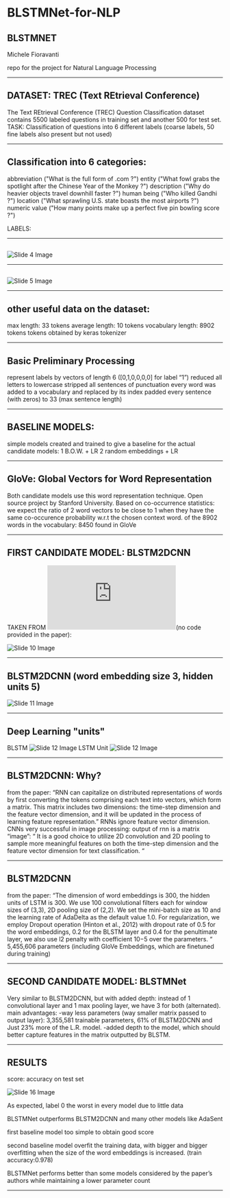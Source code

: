 # BLSTMNet-for-NLP
## BLSTMNET

Michele Fioravanti

repo for the project for Natural Language Processing

---


## DATASET: TREC (Text REtrieval Conference)

The Text REtrieval Conference (TREC) Question Classification dataset contains 5500 labeled questions in training set and another 500 for test set.
TASK: Classification of questions into 6 different labels (coarse labels, 50 fine labels also present but not used)


---


## Classification into 6 categories:

abbreviation ("What is the full form of .com ?")
entity ("What fowl grabs the spotlight after the Chinese Year of the Monkey ?")
description ("Why do heavier objects travel downhill faster ?")
human being ("Who killed Gandhi ?")
location ("What sprawling U.S. state boasts the most airports ?")
numeric value ("How many points make up a perfect five pin bowling score ?")

LABELS:


---


## 

![Slide 4 Image](./ppt_images/slide_4.png)


---


## 

![Slide 5 Image](./ppt_images/slide_5.png)


---


## other useful data on the dataset:

max length: 33 tokens
average length: 10 tokens
vocabulary length: 8902 tokens
tokens obtained by keras tokenizer


---


## Basic Preliminary Processing

represent labels by vectors of length 6 ([0,1,0,0,0,0] for label “1”)
reduced all letters to lowercase
stripped all sentences of punctuation
every word was added to a vocabulary and replaced by its index
padded every sentence (with zeros) to 33 (max sentence length)


---


## BASELINE MODELS:

simple models created and trained to give a baseline for the actual candidate models:
1 B.O.W. + LR
2 random embeddings + LR 


---


## GloVe: Global Vectors for Word Representation

Both candidate models use this word representation technique.
Open source project by Stanford University.
Based on co-occurrence statistics: we expect the ratio of 2 word vectors to be close to 1 when they have the same co-occurence probability w.r.t the chosen context word.
of the 8902 words in the vocabulary: 8450 found in GloVe


---


## FIRST CANDIDATE MODEL: BLSTM2DCNN

TAKEN FROM ![THIS PAPER](https://aclanthology.org/C16-1329.pdf)(no code provided in the paper):

![Slide 10 Image](./ppt_images/slide_10.png)


---


## BLSTM2DCNN (word embedding size 3, hidden units 5)

![Slide 11 Image](./ppt_images/slide_11.png)


---


## Deep Learning "units"
BLSTM
![Slide 12 Image](./ppt_images/slide_12.png)
LSTM Unit
![Slide 12 Image](./ppt_images/slide_12.png)






---


## BLSTM2DCNN: Why?

from the paper:
“RNN can capitalize on distributed representations of words by first converting the tokens comprising each text into vectors, which form a matrix. This matrix includes two dimensions: the time-step dimension and the feature vector dimension, and it will be updated in the process of learning feature representation.”
RNNs ignore feature vector dimension.
CNNs very successful in image processing: output of rnn is a matrix “image”:
“ It is a good choice to utilize 2D convolution and 2D pooling to sample more meaningful features on both the time-step dimension and the feature vector dimension for text classification. “


---


## BLSTM2DCNN

from the paper:
“The dimension of word embeddings is 300, the hidden units of LSTM is 300. We use 100 convolutional filters each for window sizes of (3,3), 2D pooling size of (2,2). We set the mini-batch size as 10 and the learning rate of AdaDelta as the default value 1.0. For regularization, we employ Dropout operation (Hinton et al., 2012) with dropout rate of 0.5 for the word embeddings, 0.2 for the BLSTM layer and 0.4 for the penultimate layer, we also use l2 penalty with coefficient 10−5 over the parameters. “
5,455,606 parameters (including GloVe Embeddings, which are finetuned during training)



---


## SECOND CANDIDATE MODEL: BLSTMNet

Very similar to BLSTM2DCNN, but with added depth:
instead of 1 convolutional layer and 1 max pooling layer, we have 3 for both (alternated).
main advantages: 
-way less parameters (way smaller matrix passed to output layer): 3,355,581 trainable parameters, 61% of BLSTM2DCNN and Just 23% more of the L.R. model.
-added depth to the model, which should better capture features in the matrix outputted by BLSTM.


---


## RESULTS

score: accuracy on test set

![Slide 16 Image](./ppt_images/slide_16.png)

As expected, label 0 the worst in every model due to little data

BLSTMNet outperforms BLSTM2DCNN and many other models like AdaSent

first baseline model too simple to obtain good score

second baseline model overfit the training data, with bigger and bigger overfitting when the size of the word embeddings is increased. (train accuracy:0.978)

BLSTMNet performs better than some models considered by the paper’s authors while maintaining a lower parameter count



---


